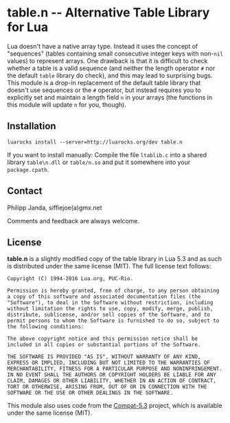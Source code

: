 #            table.n -- Alternative Table Library for Lua            #

Lua doesn't have a native array type. Instead it uses the concept of
"sequences" (tables containing small consecutive integer keys with
non-`nil` values) to represent arrays. One drawback is that it is
difficult to check whether a table is a valid sequence (and neither
the length operator `#` nor the default `table` library do check), and
this may lead to surprising bugs. This module is a drop-in replacement
of the default table library that doesn't use sequences or the `#`
operator, but instead requires you to explicitly set and maintain a
length field `n` in your arrays (the functions in this module will
update `n` for you, though).


##                           Installation                           ##

    luarocks install --server=http://luarocks.org/dev table.n

If you want to install manually: Compile the file `ltablib.c` into a
shared library `table\n.dll` or `table/n.so` and put it somewhere into
your `package.cpath`.


##                             Contact                              ##

Philipp Janda, siffiejoe(a)gmx.net

Comments and feedback are always welcome.


##                             License                              ##

**table.n** is a slightly modified copy of the table library in Lua
5.3 and as such is distributed under the same license (MIT). The full
license text follows:

    Copyright (C) 1994-2016 Lua.org, PUC-Rio.

    Permission is hereby granted, free of charge, to any person obtaining
    a copy of this software and associated documentation files (the
    "Software"), to deal in the Software without restriction, including
    without limitation the rights to use, copy, modify, merge, publish,
    distribute, sublicense, and/or sell copies of the Software, and to
    permit persons to whom the Software is furnished to do so, subject to
    the following conditions:

    The above copyright notice and this permission notice shall be
    included in all copies or substantial portions of the Software.

    THE SOFTWARE IS PROVIDED "AS IS", WITHOUT WARRANTY OF ANY KIND,
    EXPRESS OR IMPLIED, INCLUDING BUT NOT LIMITED TO THE WARRANTIES OF
    MERCHANTABILITY, FITNESS FOR A PARTICULAR PURPOSE AND NONINFRINGEMENT.
    IN NO EVENT SHALL THE AUTHORS OR COPYRIGHT HOLDERS BE LIABLE FOR ANY
    CLAIM, DAMAGES OR OTHER LIABILITY, WHETHER IN AN ACTION OF CONTRACT,
    TORT OR OTHERWISE, ARISING FROM, OUT OF OR IN CONNECTION WITH THE
    SOFTWARE OR THE USE OR OTHER DEALINGS IN THE SOFTWARE.


This module also uses code from the [Compat-5.3][1] project, which is
available under the same license (MIT).

  [1]: https://github.com/keplerproject/lua-compat-5.3

